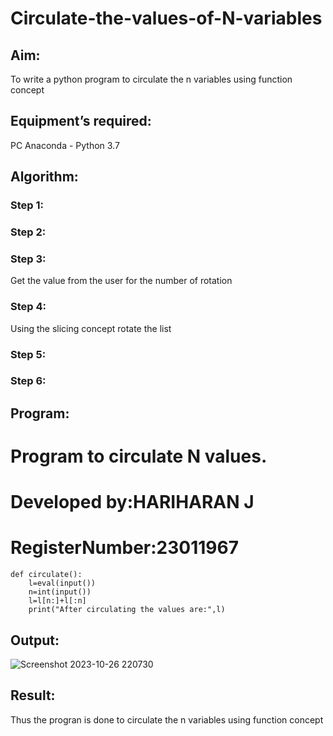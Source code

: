 # Circulate-the-values-of-N-variables
## Aim:
To write a python program to circulate the n variables using function concept
## Equipment’s required:
PC
Anaconda - Python 3.7
## Algorithm: 
### Step 1: 
### Step 2: 
### Step 3: 
Get the value from the user for the number of rotation
### Step 4: 
Using the slicing concept rotate the list

### Step 5: 
### Step 6: 
## Program:
# Program to circulate N values.
# Developed by:HARIHARAN J
# RegisterNumber:23011967
~~~~~
def circulate():
    l=eval(input())
    n=int(input())
    l=l[n:]+l[:n]
    print("After circulating the values are:",l)
~~~~~
## Output:
![Screenshot 2023-10-26 220730](https://github.com/HariharanJayavel/Circulate-the-values-of-N-variables/assets/144870546/df7d7f0e-bdaa-40bb-987e-b09d40f3ad02)

## Result:
Thus the progran is done to circulate the n variables using function concept
